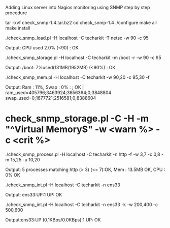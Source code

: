 Adding Linux server into Nagios monitoring using SNMP step by step procedure

tar -xvf check_snmp-1.4.tar.bz2
cd check_snmp-1.4
./configure
make all
make install


./check_snmp_load.pl -H localhost -C techarkit -T netsc -w 90 -c 95

Output: CPU used 2.0% (<90) : OK

./check_snmp_storage.pl -H localhost -C techarkit -m /boot -r -w 90 -c 95

Output: /boot: 7%used(131MB/1952MB) (<90%) : OK

./check_snmp_mem.pl -H localhost -C techarkit -w 90,20 -c 95,30 -f

Output: Ram : 11%, Swap : 0% : ; OK | ram_used=405796;3463924;3656364;0;3848804 swap_used=0;1677721;2516581;0;8388604

# check_snmp_storage.pl -C <community> -H <hostIP> -m "^Virtual Memory$"  -w <warn %> -c <crit %>

./check_snmp_process.pl -H localhost -C techarkit -n http -f -w 3,7 -c 0,8 -m 15,25 -u 10,20

Output: 5 processes matching http (> 3) (<= 7):OK, Mem : 13.5MB OK, CPU : 0% OK

./check_snmp_int.pl -H localhost -C techarkit -n ens33

Output: ens33:UP:1 UP: OK

./check_snmp_int.pl -H localhost -C techarkit -n ens33 -k -w 200,400 -c 500,600

Output:ens33:UP (0.1KBps/0.0KBps):1 UP: OK

